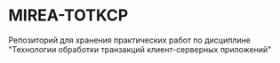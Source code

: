 # MIREA-TOTKCP
Репозиторий для хранения практических работ по дисциплине "Технологии обработки транзакций клиент-серверных приложений"
